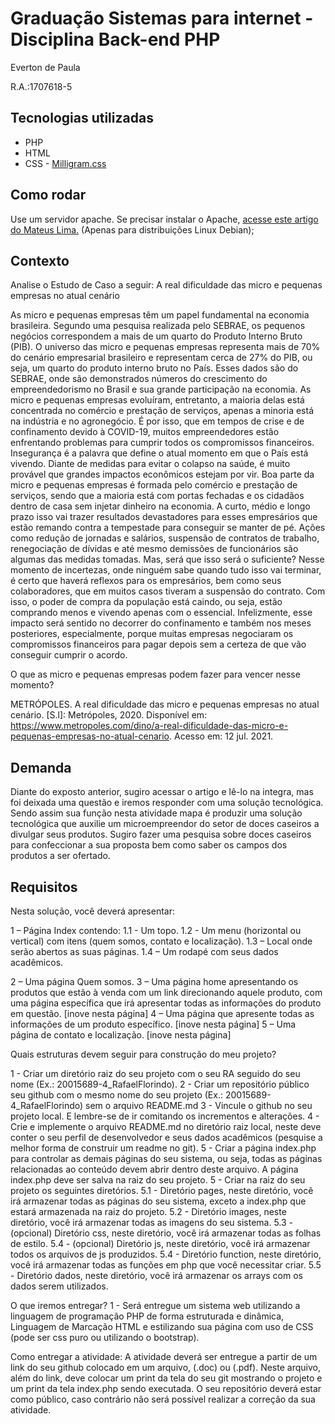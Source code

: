 # Graduação Sistemas para internet - Disciplina Back-end PHP

Everton de Paula

R.A.:1707618-5

## Tecnologias utilizadas

- PHP
- HTML
- CSS - [Milligram.css](https://milligram.io/)

## Como rodar

Use um servidor apache. Se precisar instalar o Apache, [acesse este artigo do Mateus Lima.](https://matheuslima.com.br/blog/instalando-o-apache-php-73-mysql-lamp) (Apenas para distribuições Linux Debian);

## Contexto

Analise o Estudo de Caso a seguir:
A real dificuldade das micro e pequenas empresas no atual cenário

As micro e pequenas empresas têm um papel fundamental na economia brasileira. Segundo uma pesquisa realizada pelo SEBRAE, os pequenos negócios correspondem a mais de um quarto do Produto Interno Bruto (PIB).
O universo das micro e pequenas empresas representa mais de 70% do cenário empresarial brasileiro e representam cerca de 27% do PIB, ou seja, um quarto do produto interno bruto no País.
Esses dados são do SEBRAE, onde são demonstrados números do crescimento do empreendedorismo no Brasil e sua grande participação na economia.
As micro e pequenas empresas evoluíram, entretanto, a maioria delas está concentrada no comércio e prestação de serviços, apenas a minoria está na indústria e no agronegócio.
É por isso, que em tempos de crise e de confinamento devido à COVID-19, muitos empreendedores estão enfrentando problemas para cumprir todos os compromissos financeiros.
Insegurança é a palavra que define o atual momento em que o País está vivendo. Diante de medidas para evitar o colapso na saúde, é muito provável que grandes impactos econômicos estejam por vir.
Boa parte da micro e pequenas empresas é formada pelo comércio e prestação de serviços, sendo que a maioria está com portas fechadas e os cidadãos dentro de casa sem injetar dinheiro na economia.
A curto, médio e longo prazo isso vai trazer resultados devastadores para esses empresários que estão remando contra a tempestade para conseguir se manter de pé.
Ações como redução de jornadas e salários, suspensão de contratos de trabalho, renegociação de dívidas e até mesmo demissões de funcionários são algumas das medidas tomadas. Mas, será que isso será o suficiente?
Nesse momento de incertezas, onde ninguém sabe quando tudo isso vai terminar, é certo que haverá reflexos para os empresários, bem como seus colaboradores, que em muitos casos tiveram a suspensão do contrato.
Com isso, o poder de compra da população está caindo, ou seja, estão comprando menos e vivendo apenas com o essencial.
Infelizmente, esse impacto será sentido no decorrer do confinamento e também nos meses posteriores, especialmente, porque muitas empresas negociaram os compromissos financeiros para pagar depois sem a certeza de que vão conseguir cumprir o acordo.

O que as micro e pequenas empresas podem fazer para vencer nesse momento?

METRÓPOLES. A real dificuldade das micro e pequenas empresas no atual cenário. [S.l]: Metrópoles, 2020. Disponível em: https://www.metropoles.com/dino/a-real-dificuldade-das-micro-e-pequenas-empresas-no-atual-cenario. Acesso em: 12 jul. 2021.

## Demanda

Diante do exposto anterior, sugiro acessar o artigo e lê-lo na integra, mas foi deixada uma questão e iremos responder com uma solução tecnológica. Sendo assim sua função nesta atividade mapa é produzir uma solução tecnológica que auxilie um microempreendor do setor de doces caseiros a divulgar seus produtos. Sugiro fazer uma pesquisa sobre doces caseiros para confeccionar a sua proposta bem como saber os campos dos produtos a ser ofertado.

## Requisitos

Nesta solução, você deverá apresentar:

1 – Página Index contendo:
1.1 - Um topo.
1.2 - Um menu (horizontal ou vertical) com itens (quem somos, contato e localização).
1.3 – Local onde serão abertos as suas páginas.
1.4 – Um rodapé com seus dados acadêmicos.

2 – Uma página Quem somos.
3 – Uma página home apresentando os produtos que estão à venda com um link direcionando aquele produto, com uma página específica que irá apresentar todas as informações do produto em questão. [inove nesta página]
4 – Uma página que apresente todas as informações de um produto específico. [inove nesta página]
5 – Uma página de contato e localização. [inove nesta página]

Quais estruturas devem seguir para construção do meu projeto?

1 - Criar um diretório raiz do seu projeto com o seu RA seguido do seu nome (Ex.: 20015689-4_RafaelFlorindo).
2 - Criar um repositório público seu github com o mesmo nome do seu projeto (Ex.: 20015689-4_RafaelFlorindo) sem o arquivo README.md
3 - Vincule o github no seu projeto local. E lembre-se de ir comitando os incrementos e alterações.
4 - Crie e implemente o arquivo README.md no diretório raiz local, neste deve conter o seu perfil de desenvolvedor e seus dados acadêmicos (pesquise a melhor forma de construir um readme no git).
5 - Criar a página index.php para controlar as demais páginas do seu sistema, ou seja, todas as páginas relacionadas ao conteúdo devem abrir dentro deste arquivo. A página index.php deve ser salva na raiz do seu projeto.
5 - Criar na raiz do seu projeto os seguintes diretórios.
5.1 - Diretório pages, neste diretório, você irá armazenar todas as páginas do seu sistema, exceto a index.php que estará armazenada na raiz do projeto.
5.2 - Diretório images, neste diretório, você irá armazenar todas as imagens do seu sistema.
5.3 - (opcional) Diretório css, neste diretório, você irá armazenar todas as folhas de estilo.
5.4 - (opcional) Diretório js, neste diretório, você irá armazenar todos os arquivos de js produzidos.
5.4 - Diretório function, neste diretório, você irá armazenar todas as funções em php que você necessitar criar.
5.5 - Diretório dados, neste diretório, você irá armazenar os arrays com os dados serem utilizados.

O que iremos entregar?
1 - Será entregue um sistema web utilizando a linguagem de programação PHP de forma estruturada e dinâmica, Linguagem de Marcação HTML e estilizando sua página com uso de CSS (pode ser css puro ou utilizando o bootstrap).

Como entregar a atividade:
A atividade deverá ser entregue a partir de um link do seu github colocado em um arquivo, (.doc) ou (.pdf). Neste arquivo, além do link, deve colocar um print da tela do seu git mostrando o projeto e um print da tela index.php sendo executada.
O seu repositório deverá estar como público, caso contrário não será possível realizar a correção da sua atividade.
